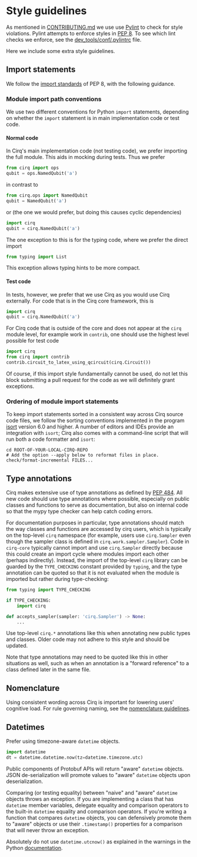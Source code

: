 # Style guidelines

As mentioned in [CONTRIBUTING.md](https://github.com/quantumlib/Cirq/blob/main/CONTRIBUTING.md) we use use [Pylint](https://pylint.pycqa.org/)
to check for style violations.  Pylint attempts to enforce styles in
[PEP 8](https://www.python.org/dev/peps/pep-0008/). To see which lint checks we enforce, see the
[dev_tools/conf/.pylintrc](https://github.com/quantumlib/Cirq/blob/main/dev_tools/conf/.pylintrc) file.

Here we include some extra style guidelines.

## Import statements

We follow the [import standards](https://www.python.org/dev/peps/pep-0008/#imports) of PEP 8,
with the following guidance.

### Module import path conventions

We use two different conventions for Python `import` statements, depending on whether the `import`
statement is in main implementation code or test code.

#### Normal code

In Cirq's main implementation code (not testing code), we prefer importing the full module. This
aids in mocking during tests.  Thus we prefer
```python
from cirq import ops
qubit = ops.NamedQubit('a')
```
in contrast to
```python
from cirq.ops import NamedQubit
qubit = NamedQubit('a')
```
or (the one we would prefer, but doing this causes cyclic dependencies)
```python
import cirq
qubit = cirq.NamedQubit('a')
```
The one exception to this is for the typing code, where we prefer the direct import
```python
from typing import List
```
This exception allows typing hints to be more compact.

#### Test code

In tests, however, we prefer that we use Cirq as you would use Cirq externally. For code
that is in the Cirq core framework, this is
```python
import cirq
qubit = cirq.NamedQubit('a')
```
For Cirq code that is outside of the core and does not appear at the `cirq` module level,
for example work in `contrib`, one should use the highest level possible for test code
```python
import cirq
from cirq import contrib
contrib.circuit_to_latex_using_qcircuit(cirq.Circuit())
```

Of course, if this import style fundamentally cannot be used, do not let this
block submitting a pull request for the code as we will definitely grant
exceptions.

### Ordering of module import statements

To keep import statements sorted in a consistent way across Cirq source code files, we follow the
sorting conventions implemented in the program [isort](https://pypi.org/project/isort/) version 6.0
and higher. A number of editors and IDEs provide an integration with `isort`; Cirq also comes with a
command-line script that will run both a code formatter and `isort`:

```shell
cd ROOT-OF-YOUR-LOCAL-CIRQ-REPO
# Add the option --apply below to reformat files in place.
check/format-incremental FILES...
```

## Type annotations

Cirq makes extensive use of type annotations as defined by
[PEP 484](https://peps.python.org/pep-0484/). All new code should use type
annotations where possible, especially on public classes and functions to serve
as documentation, but also on internal code so that the mypy type checker can
help catch coding errors.

For documentation purposes in particular, type annotations should match the way
classes and functions are accessed by cirq users, which is typically on the
top-level `cirq` namespace (for example, users use `cirq.Sampler` even though
the sampler class is defined in `cirq.work.sampler.Sampler`). Code in `cirq-core`
typically cannot import and use `cirq.Sampler` directly because this could
create an import cycle where modules import each other (perhaps indirectly).
Instead, the import of the top-level `cirq` library can be guarded by the
`TYPE_CHECKING` constant provided by `typing`, and the type annotation can be
quoted so that it is not evaluated when the module is imported but rather during
type-checking:

```python
from typing import TYPE_CHECKING

if TYPE_CHECKING:
    import cirq

def accepts_sampler(sampler: 'cirq.Sampler') -> None:
    ...
```

Use top-level `cirq.*` annotations like this when annotating new public types
and classes. Older code may not adhere to this style and should be updated.

Note that type annotations may need to be quoted like this in other situations
as well, such as when an annotation is a "forward reference" to a class defined
later in the same file.

## Nomenclature

Using consistent wording across Cirq is important for lowering users'
cognitive load. For rule governing naming, see the
[nomenclature guidelines](nomenclature.md).

## Datetimes

Prefer using timezone-aware `datetime` objects.

```python
import datetime
dt = datetime.datetime.now(tz=datetime.timezone.utc)
```

Public components of Protobuf APIs will return "aware" `datetime` objects.
JSON de-serialization will promote values to "aware" `datetime` objects upon deserialization.

Comparing (or testing equality) between "naive" and "aware" `datetime` objects throws
an exception.
If you are implementing a class that has `datetime` member variables, delegate equality
and comparison operators to the built-in `datetime` equality and comparison operators.
If you're writing a function that compares `datetime` objects, you can defensively promote
them to "aware" objects or use their `.timestamp()` properties for a comparison that will
never throw an exception.

Absolutely do not use `datetime.utcnow()` as explained in the warnings in the
Python [documentation](https://docs.python.org/3/library/datetime.html).

